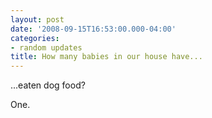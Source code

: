 ```yaml
---
layout: post
date: '2008-09-15T16:53:00.000-04:00'
categories:
- random updates
title: How many babies in our house have...
---
```


...eaten dog food?

One.